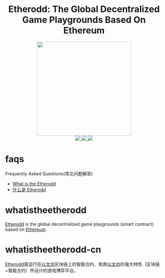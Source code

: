 [以太坊]: https://www.ethereum.org/
[Ethereum]: https://www.ethereum.org/
[以太坊基金会]: https://www.ethereum.org/foundation
[Solidity]: https://github.com/ethereum/solidity
[Serpent]: https://github.com/ethereum/serpent
[viper]:https://github.com/ethereum/viper
[Web3.js]:https://github.com/ethereum/web3.js
[Web3j]:https://github.com/web3j/web3j
[Web3.py]:https://github.com/pipermerriam/web3.py
[hs-web3]:https://github.com/airalab/hs-web3
[go-ethereum]:https://github.com/ethereum/go-ethereum
[pyethereum]:https://github.com/ethereum/pyethereum
[cpp-ethereum]:https://github.com/ethereum/cpp-ethereum
[Etherodd]: https://etherodd.com
[oralice]:http://www.oraclize.it/
[ERC20]: https://github.com/ethereum/eips/issues/20

<h1 align="center">Etherodd: The Global Decentralized Game Playgrounds Based On Ethereum</h1>

<p align="center">
  <a href="https://etherodd.com">
    <img src="https://cdn.rawgit.com/etherodd/logo/master/logo.png" width="300"/>
  </a>
  <br />
  <a href="https://img.shields.io/badge/branch-master-brightgreen.svg?style=flat-square">
    <img src="https://img.shields.io/badge/branch-master-brightgreen.svg?style=flat-square" />
  </a>
  <a href="https://travis-ci.org/etherodd">
    <img src="https://api.travis-ci.org/etherodd/faqs.svg" />
  </a>
  <a href="https://img.shields.io/badge/license-MIT-blue.svg">
    <img src="https://img.shields.io/badge/license-MIT-blue.svg" />
  </a>
</p>

# faqs
Frequently Asked Questions(常见问题解答)

* [What is the Etherodd](#whatistheetherodd)
* [什么是 Etherodd](#whatistheetherodd-cn)

# whatistheetherodd

[Etherodd] is the global decentralized game playgrounds (smart contract) based on [Ethereum].

# whatistheetherodd-cn

[Etherodd]是运行在[以太坊]区块链上的智能合约、依靠[以太坊]的强大特性（区块链+智能合约）所设计的游戏博弈平台。
